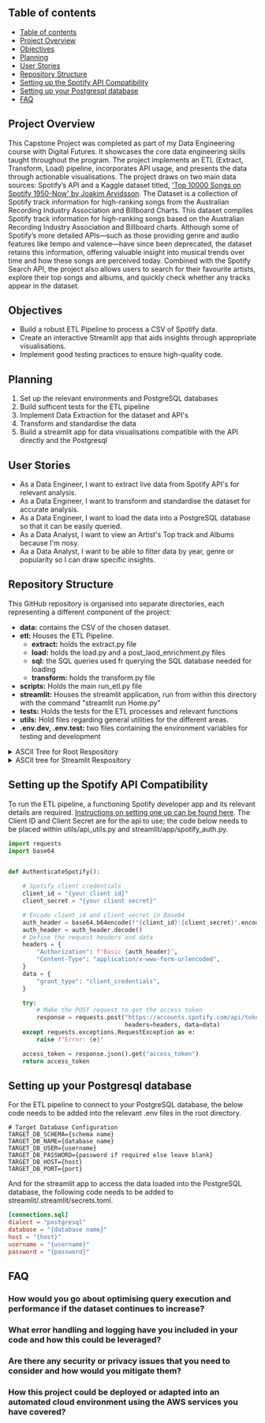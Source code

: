 ## Table of contents

- [Table of contents](#table-of-contents)
- [Project Overview](#project-overview)
- [Objectives](#objectives)
- [Planning](#planning)
- [User Stories](#user-stories)
- [Repository Structure](#repository-structure)
- [Setting up the Spotify API Compatibility](#setting-up-the-Spotify-API-Compatibility)
- [Setting up your Postgresql database](#setting-up-your-postgresql-database)
- [FAQ](#FAQ)

## Project Overview

This Capstone Project was completed as part of my Data Engineering course with Digital Futures. It showcases the core data engineering skills taught throughout the program. The project implements an ETL (Extract, Transform, Load) pipeline, incorporates API usage, and presents the data through actionable visualisations. The project draws on two main data sources: Spotify’s API and a Kaggle dataset titled, ['Top 10000 Songs on Spotify 1950-Now' by Joakim Arvidsson](https://www.kaggle.com/datasets/joebeachcapital/top-10000-spotify-songs-1960-now). The Dataset is a collection of Spotify track information for high-ranking songs from the Australian Recording Industry Association and Billboard Charts. This dataset compiles Spotify track information for high-ranking songs based on the Australian Recording Industry Association and Billboard charts. Although some of Spotify’s more detailed APIs—such as those providing genre and audio features like tempo and valence—have since been deprecated, the dataset retains this information, offering valuable insight into musical trends over time and how these songs are perceived today. Combined with the Spotify Search API, the project also allows users to search for their favourite artists, explore their top songs and albums, and quickly check whether any tracks appear in the dataset.

## Objectives
- Build a robust ETL Pipeline to process a CSV of Spotify data.
- Create an interactive Streamlit app that aids insights through appropriate visualisations.
- Implement good testing practices to ensure high-quality code.

## Planning
1. Set up the relevant environments and PostgreSQL databases
2. Build sufficent tests for the ETL pipeline
3. Implement Data Extraction for the dataset and API's
4. Transform and standardise the data
5. Build a streamlit app for data visualisations compatible with the API directly and the Postgresql

## User Stories
- As a Data Engineer, I want to extract live data from Spotify API's for relevant analysis.
- As a Data Engineer, I want to transform and standardise the dataset for accurate analysis.
- As a Data Engineer, I want to load the data into a PostgreSQL database so that it can be easily queried.
- As a Data Analyst, I want to view an Artist's Top track and Albums because I'm nosy.
- Aa a Data Analyst, I want to be able to filter data by year, genre or popularity so I can draw specific insights.

## Repository Structure
  
This GitHub repository is organised into separate directories, each representing a different component of the project:

- **data:** contains the CSV of the chosen dataset.
- **etl:** Houses the ETL Pipeline.
  - **extract:** holds the extract.py file
  - **load:** holds the load.py and a post_laod_enrichment.py files
  - **sql:** the SQL queries used fr querying the SQL database needed for loading
  - **transform:** holds the transform.py file
- **scripts:** Holds the main run_etl.py file
- **streamlit:** Houses the streamlit application, run from within this directory with the command "streamlit run Home.py"
- **tests:** Holds the tests for the ETL processes and relevant functions
- **utils:** Hold files regarding general utilities for the different areas.
- **.env.dev, .env.test:** two files containing the environment variables for testing and development
<details>
<summary>ASCII Tree for Root Respository</summary>
  
```
config/
├─ env_config.py
├─ db_config.py
data/
├─ raw/
│  ├─ top_10000_1960-now.csv
├─ clean/
│  ├─ transformed_data.csv
etl/
├─ extract/
│  ├─ extract.py
├─ transform/
│  ├─ transform.py
├─ load/
│  ├─ load.py
│  ├─ post_load_enrichment.py
├─ sql/
│  ├─ artists_track_table.sql
│  ├─ genres_by_year.sql
│  ├─ properties_by_year.sql
│  ├─ set_primary_key.sql
scripts/
├─ run_etl.py
streamlit/
tests/
├─ component_tests/
├─ integration_tests/
├─ unit_tests/
├─ run_tests.py
utils/
├─ *api_utils.py*
├─ transform_utils.py
├─ sql_utils.py
├─ db_utils.py
*.env.test*
*.env.dev*
*.env*
```
Files required by the user to add are marked with *
[Tree maker](https://ascii-tree-generator.com/)

</details>

<details>
  <summary>ASCII tree for Streamlit Respository </summary>

  ```

```
Files required by the user to add are marked with *
[Tree maker](https://ascii-tree-generator.com/)
</details>

## Setting up the Spotify API Compatibility

To run the ETL pipeline, a functioning Spotify developer app and its relevant details are required. [Instructions on setting one up can be found here](https://developer.spotify.com/documentation/web-api). The Client ID and Client Secret are for the api to use; the code below needs to be placed within utils/api_utils.py and streamlit/app/spotify_auth.py.

```python
import requests
import base64


def AuthenticateSpotify():

    # Spotify client credentials
    client_id = "{your client id}"
    client_secret = "{your client secret}"

    # Encode client_id and client_secret in Base64
    auth_header = base64.b64encode(f"{client_id}:{client_secret}".encode())
    auth_header = auth_header.decode()
    # Define the request headers and data
    headers = {
        "Authorization": f"Basic {auth_header}",
        "Content-Type": "application/x-www-form-urlencoded",
    }
    data = {
        "grant_type": "client_credentials",
    }

    try:
        # Make the POST request to get the access token
        response = requests.post("https://accounts.spotify.com/api/token",
                                 headers=headers, data=data)
    except requests.exceptions.RequestException as e:
        raise f"Error: {e}"

    access_token = response.json().get("access_token")
    return access_token
```

## Setting up your Postgresql database

For the ETL pipeline to connect to your PostgreSQL database, the below code needs to be added into the relevant .env files in the root directory.
```env
# Target Database Configuration
TARGET_DB_SCHEMA={schema name}
TARGET_DB_NAME={database name}
TARGET_DB_USER={username}
TARGET_DB_PASSWORD={password if required else leave blank}
TARGET_DB_HOST={host}
TARGET_DB_PORT={port}
```

And for the streamlit app to access the data loaded into the PostgreSQL database, the following code needs to be added to streamlit/.streamlit/secrets.toml.
```toml
[connections.sql]
dialect = "postgresql"
database = "{database name}"
host = "{host}"
username = "{username}"
password = "{password}"
```

## FAQ
### How would you go about optimising query execution and performance if the dataset continues to increase?
### What error handling and logging have you included in your code and how this could be leveraged?
### Are there any security or privacy issues that you need to consider and how would you mitigate them?
### How this project could be deployed or adapted into an automated cloud environment using the AWS services you have covered?
